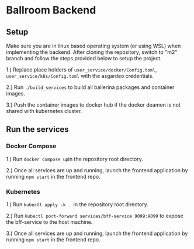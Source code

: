 # Ballroom Backend

## Setup

Make sure you are in linux based operating system (or using WSL) when implementing the backend.
After cloning the repository, switch to "m2" branch and follow the steps provided below to setup the project.

1.) Replace place holders of `user_service/docker/Config.toml`, `user_service/k8s/Config.toml` with the asgardeo credentials.

2.) Run `./build_services` to build all ballerina packages and container images.

3.) Push the container images to docker hub if the docker deamon is not shared with kubernetes cluster.

## Run the services

### Docker Compose

1.) Run `docker compose up`in the repository root directory. 

2.) Once all services are up and running, launch the frontend application by running `npm start` in the frontend repo.

### Kubernetes

1.) Run `kubectl apply -k . `in the repository root directory. 

2.) Run `kubectl port-forward services/bff-service 9099:9099` to expose the bff-service to the host machine.

3.) Once all services are up and running, launch the frontend application by running `npm start` in the frontend repo.
